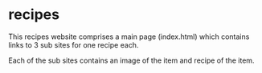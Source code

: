 # recipes

This recipes website comprises a main page (index.html) which contains links to 3 sub sites for one recipe each.

Each of the sub sites contains an image of the item and recipe of the item.
